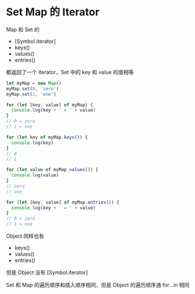 # Set Map 的 Iterator

Map 和 Set 的

* [Symbol.iterator]
* keys()
* values()
* entries()

都返回了一个 iterator，Set 中的 key 和 value 的值相等

```javascript
let myMap = new Map()
myMap.set(0, 'zero')
myMap.set(1, 'one')

for (let [key, value] of myMap) {
  console.log(key + ' = ' + value)
}
// 0 = zero
// 1 = one

for (let key of myMap.keys()) {
  console.log(key)
}
// 0
// 1

for (let value of myMap.values()) {
  console.log(value)
}
// zero
// one

for (let [key, value] of myMap.entries()) {
  console.log(key + ' = ' + value)
}
// 0 = zero
// 1 = one
```

Object 同样也有

* keys()
* values()
* entries()

但是 Object 没有 [Symbol.iterator]

Set 和 Map 的遍历顺序和插入顺序相同，但是 Object 的遍历顺序通 for...in 相同
